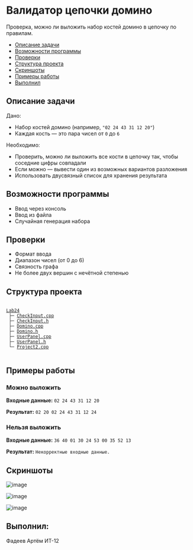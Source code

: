 <h1>Валидатор цепочки домино</h1>

<p>Проверка, можно ли выложить набор костей домино в цепочку по правилам.</p>

<nav ы>
  <ul>
    <li><a href="#description">Описание задачи</a></li>
    <li><a href="#features">Возможности программы</a></li>
    <li><a href="#checks">Проверки</a></li>
    <li><a href="#struct">Структура проекта</a></li>
    <li><a href="#screenshots">Скриншоты</a></li>
    <li><a href="#examples">Примеры работы</a></li>
    <li><a href="#performed">Выполнил</a></li>
  </ul>
</nav>

<h2 id="description"> Описание задачи</h2>

<p>Дано:</p>
<ul>
  <li>Набор костей домино (например, <code>"02 24 43 31 12 20"</code>)</li>
  <li>Каждая кость — это пара чисел от <code>0</code> до <code>6</code></li>
</ul>

<p>Необходимо:</p>
<ul>
  <li>Проверить, можно ли выложить все кости в цепочку так, чтобы соседние цифры совпадали</li>
  <li>Если можно — вывести один из возможных вариантов разложения</li>
  <li>Использовать двусвязный список для хранения результата</li>
</ul>

<h2 id="features"> Возможности программы</h2>

<ul>
  <li>Ввод через консоль</li>
  <li>Ввод из файла</li>
  <li>Случайная генерация набора</li>
</ul>

<h2 id="checks"> Проверки</h2>

<ul>
  <li>Формат ввода</li>
  <li>Диапазон чисел (от 0 до 6)</li>
  <li>Связность графа</li>
  <li>Не более двух вершин с нечётной степенью</li>
</ul>

<h2 id="struct">Структура проекта</h2>

<pre><code>
<a href="https://github.com/Fartem654/Domino/tree/master/Lab24">Lab24</a>
 ├─ <a href="https://github.com/Fartem654/Domino/blob/master/Lab24/CheckInput.cpp">CheckInput.cpp</a>
 ├─ <a href="https://github.com/Fartem654/Domino/blob/master/Lab24/CheckInput.h">CheckInput.h</a> 
 ├─ <a href="https://github.com/Fartem654/Domino/blob/master/Lab24/Domino.cpp">Domino.cpp</a>
 ├─ <a href="https://github.com/Fartem654/Domino/blob/master/Lab24/Domino.h">Domino.h</a>
 ├─ <a href="https://github.com/Fartem654/Domino/blob/master/Lab24/UserPanel.cpp">UserPanel.cpp</a>
 ├─ <a href="https://github.com/Fartem654/Domino/blob/master/Lab24/UserPanel.h">UserPanel.h</a>
 └─ <a href="https://github.com/Fartem654/Domino/blob/master/Lab24/Project2.cpp">Project2.cpp</a>

</code></pre>

<h2 id="examples">Примеры работы</h2>

<h3>Можно выложить</h3>

<p><strong>Входные данные:</strong> <code>02 24 43 31 12 20</code></p>

<p><strong>Результат:</strong> <code>02 20 02 24 43 31 12 24</code></p>

<h3>Нельзя выложить</h3>

<p><strong>Входные данные:</strong> <code>36 40 01 30 24 53 00 35 52 13</code></p>

<p><strong>Результат:</strong> <code>Некорректные входные данные.</code></p>

<h2 id="screenshots">Скриншоты</h2>

![image](https://github.com/user-attachments/assets/041b2aa6-9f57-4feb-9a00-dcfe74a0044f)

![image](https://github.com/user-attachments/assets/a35cbc7c-64be-48b4-8af5-edaed7fbc514)

![image](https://github.com/user-attachments/assets/13743fcc-8cce-46a8-bbc7-2e2d44144c79)


<h2 id="performed">Выполнил:</h2>

<p>Фадеев Артём ИТ-12</p>
